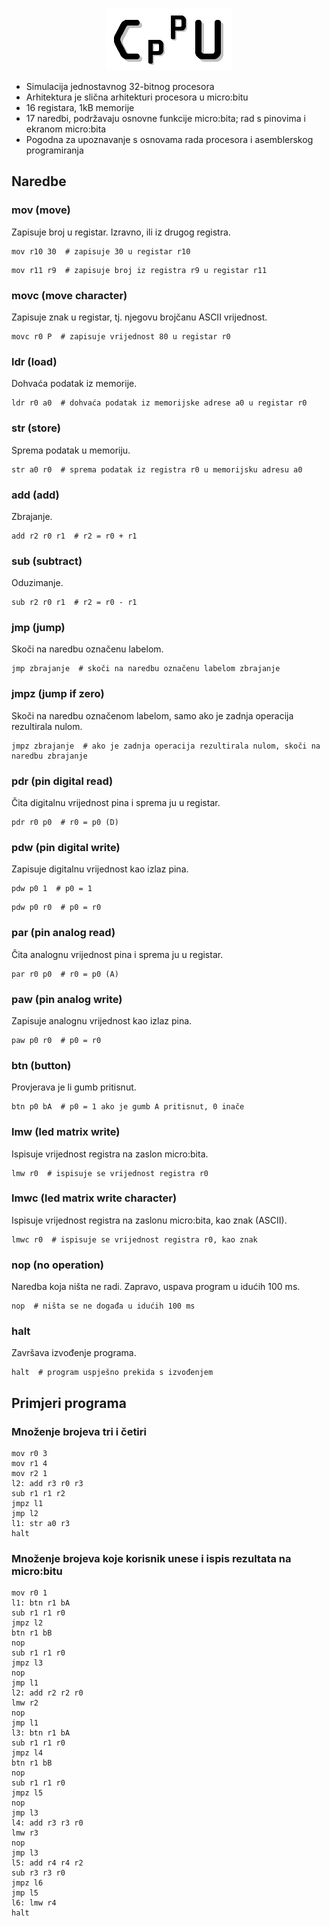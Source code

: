 <p align="center">
  <img width="200" height="100" src="https://github.com/bosnivan/CPPU/blob/master/Logo.png">
</p>

-	Simulacija jednostavnog 32-bitnog procesora
-	Arhitektura je slična arhitekturi procesora u micro:bitu
-	16 registara, 1kB memorije
-	17 naredbi, podržavaju osnovne funkcije micro:bita; rad s pinovima i ekranom micro:bita
- Pogodna za upoznavanje s osnovama rada procesora i asemblerskog programiranja


## Naredbe
### mov (move)
Zapisuje broj u registar. Izravno, ili iz drugog registra.
```
mov r10 30  # zapisuje 30 u registar r10
```
```
mov r11 r9  # zapisuje broj iz registra r9 u registar r11
```

### movc (move character)
Zapisuje znak u registar, tj. njegovu brojčanu ASCII vrijednost.
```
movc r0 P  # zapisuje vrijednost 80 u registar r0
```

### ldr (load)
Dohvaća podatak iz memorije.
```
ldr r0 a0  # dohvaća podatak iz memorijske adrese a0 u registar r0
```

### str (store)
Sprema podatak u memoriju.
```
str a0 r0  # sprema podatak iz registra r0 u memorijsku adresu a0
```

### add (add)
Zbrajanje.
```
add r2 r0 r1  # r2 = r0 + r1
```

### sub (subtract)
Oduzimanje.
```
sub r2 r0 r1  # r2 = r0 - r1
```

### jmp (jump)
Skoči na naredbu označenu labelom.
```
jmp zbrajanje  # skoči na naredbu označenu labelom zbrajanje
```

### jmpz (jump if zero)
Skoči na naredbu označenom labelom, samo ako je zadnja operacija rezultirala nulom.
```
jmpz zbrajanje  # ako je zadnja operacija rezultirala nulom, skoči na naredbu zbrajanje
```

### pdr (pin digital read)
Čita digitalnu vrijednost pina i sprema ju u registar.
```
pdr r0 p0  # r0 = p0 (D)
```

### pdw (pin digital write)
Zapisuje digitalnu vrijednost kao izlaz pina.
```
pdw p0 1  # p0 = 1
```
```
pdw p0 r0  # p0 = r0
```

### par (pin analog read)
Čita analognu vrijednost pina i sprema ju u registar.
```
par r0 p0  # r0 = p0 (A)
```

### paw (pin analog write)
Zapisuje analognu vrijednost kao izlaz pina.
```
paw p0 r0  # p0 = r0
```

### btn (button)
Provjerava je li gumb pritisnut.
```
btn p0 bA  # p0 = 1 ako je gumb A pritisnut, 0 inače
```

### lmw (led matrix write)
Ispisuje vrijednost registra na zaslon micro:bita.
```
lmw r0  # ispisuje se vrijednost registra r0
```

### lmwc (led matrix write character)
Ispisuje vrijednost registra na zaslonu micro:bita, kao znak (ASCII).
```
lmwc r0  # ispisuje se vrijednost registra r0, kao znak
```

### nop (no operation)
Naredba koja ništa ne radi. Zapravo, uspava program u idućih 100 ms.
```
nop  # ništa se ne događa u idućih 100 ms
```

### halt
Završava izvođenje programa.
```
halt  # program uspješno prekida s izvođenjem
```

## Primjeri programa
### Množenje brojeva tri i četiri
```
mov r0 3
mov r1 4
mov r2 1
l2: add r3 r0 r3
sub r1 r1 r2
jmpz l1
jmp l2
l1: str a0 r3
halt
```

### Množenje brojeva koje korisnik unese i ispis rezultata na micro:bitu
```
mov r0 1
l1: btn r1 bA
sub r1 r1 r0
jmpz l2
btn r1 bB
nop
sub r1 r1 r0
jmpz l3
nop
jmp l1
l2: add r2 r2 r0
lmw r2
nop
jmp l1
l3: btn r1 bA
sub r1 r1 r0
jmpz l4
btn r1 bB
nop
sub r1 r1 r0
jmpz l5
nop
jmp l3
l4: add r3 r3 r0
lmw r3
nop
jmp l3
l5: add r4 r4 r2
sub r3 r3 r0
jmpz l6
jmp l5
l6: lmw r4
halt
```
